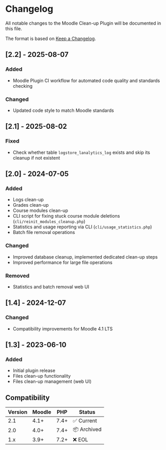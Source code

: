 # Changelog

All notable changes to the Moodle Clean-up Plugin will be documented in this file.

The format is based on [Keep a Changelog](https://keepachangelog.com/en/1.0.0/).

## [2.2] - 2025-08-07

### Added
- Moodle Plugin CI workflow for automated code quality and standards checking

### Changed
- Updated code style to match Moodle standards

## [2.1] - 2025-08-02

### Fixed
- Check whether table `logstore_lanalytics_log` exists and skip its cleanup if not existent

## [2.0] - 2024-07-05

### Added
- Logs clean-up
- Grades clean-up
- Course modules clean-up
- CLI script for fixing stuck course module deletions (`cli/reinit_modules_cleanup.php`)
- Statistics and usage reporting via CLI (`cli/usage_statistics.php`)
- Batch file removal operations

### Changed
- Improved database cleanup, implemented dedicated clean-up steps
- Improved performance for large file operations

### Removed
- Statistics and batch removal web UI

## [1.4] - 2024-12-07

### Changed
- Compatibility improvements for Moodle 4.1 LTS

## [1.3] - 2023-06-10

### Added
- Initial plugin release
- Files clean-up functionality
- Files clean-up management (web UI)

## Compatibility

| Version | Moodle | PHP | Status |
|---------|--------|-----|--------|
| 2.1     | 4.1+   | 7.4+ | ✅ Current |
| 2.0     | 4.0+   | 7.4+ | 📦 Archived |
| 1.x     | 3.9+   | 7.2+ | ❌ EOL |
